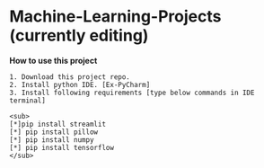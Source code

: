 # Machine-Learning-Projects (currently editing)
**How to use this project**

    1. Download this project repo.
    2. Install python IDE. [Ex-PyCharm]
    3. Install following requirements [type below commands in IDE terminal]

    <sub>
    [*]pip install streamlit
    [*] pip install pillow
    [*] pip install numpy
    [*] pip install tensorflow
    </sub>
